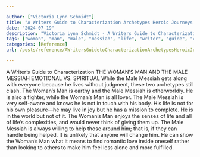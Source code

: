 ```yaml
---

author: ["Victoria Lynn Schmidt"]
title: "A Writers Guide to Characterization Archetypes Heroic Journeys and Other Elements of Dynamic Character Development - part0009_split_023.html"
date: "2024-07-19"
description: "Victoria Lynn Schmidt - A Writers Guide to Characterization Archetypes Heroic Journeys and Other Elements of Dynamic Character Development"
tags: ["woman", "man", "male", "messiah", "life", "writer", "guide", "characterization", "emotional", "v", "spiritual", "get", "along", "everyone", "without", "judgment", "two", "archetype", "still", "clash", "earthy", "otherworldly", "also", "fighter", "lover"]
categories: [Reference]
url: /posts/reference/AWritersGuidetoCharacterizationArchetypesHeroicJourneysandOtherElementsofDynamicCharacterDevelopment-part0009split023html

---
```



A Writer’s Guide to Characterization
 THE WOMAN’S MAN AND THE MALE MESSIAH
EMOTIONAL VS. SPIRITUAL
While the Male Messiah gets along with everyone because he lives without judgment, these two archetypes still clash. The Woman’s Man is earthy and the Male Messiah is otherworldly. He is also a fighter, while the Woman’s Man is all lover.
The Male Messiah is very self-aware and knows he is not in touch with his body. His life is not for his own pleasure—he may live in joy but he has a mission to complete. He is in the world but not of it. The Woman’s Man enjoys the senses of life and all of life’s complexities, and would never think of giving them up.
The Male Messiah is always willing to help those around him; that is, if they can handle being helped. It is unlikely that anyone will change him. He can show the Woman’s Man what it means to find romantic love inside oneself rather than looking to others to make him feel less alone and more fulfilled.
